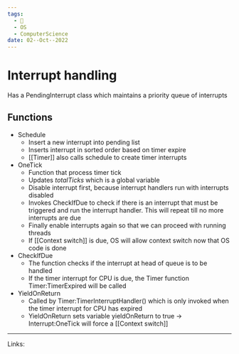 ```yaml
---
tags:
  - 🌱
  - OS
  - ComputerScience 
date: 02--Oct--2022
---
```


# Interrupt handling

Has a PendingInterrupt class which maintains a priority queue of interrupts

## Functions
- Schedule
    - Insert a new interrupt into pending list
    - Inserts interrupt in sorted order based on timer expire
    - [[Timer]] also calls schedule to create timer interrupts
- OneTick
    - Function that process timer tick
    - Updates *totalTicks* which is a global variable
    - Disable interrupt first, because interrupt handlers run with interrupts disabled
    - Invokes CheckIfDue to check if there is an interrupt that must be triggered and run the interrupt handler. This will repeat till no more interrupts are due
    - Finally enable interrupts again so that we can proceed with running threads
    - If [[Context switch]] is due, OS will allow context switch now that OS code is done
- CheckIfDue
    - The function checks if the interrupt at head of queue is to be handled
    - If the timer interrupt for CPU is due, the Timer function Timer:TimerExpired will be called
- YieldOnReturn
    - Called by Timer:TimerInterruptHandler() which is only invoked when the timer interrupt for CPU has expired
    - YieldOnReturn sets variable yieldOnReturn to true → Interrupt:OneTick will force a [[Context switch]]

---
Links: 